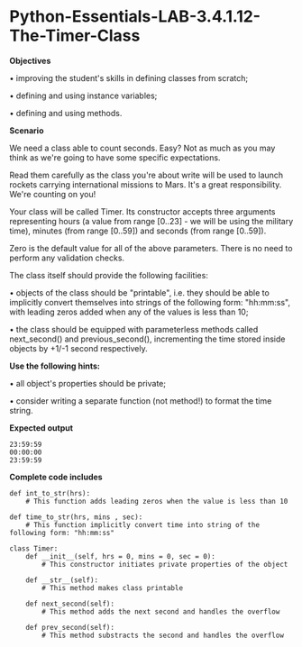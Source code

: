 # Python-Essentials-LAB-3.4.1.12-The-Timer-Class

**Objectives**

•	improving the student's skills in defining classes from scratch;

•	defining and using instance variables;

•	defining and using methods.

**Scenario**

We need a class able to count seconds. Easy? Not as much as you may think as we're going to have some specific expectations.

Read them carefully as the class you're about write will be used to launch rockets carrying international missions to Mars. It's a great responsibility. We're counting on you!

Your class will be called Timer. Its constructor accepts three arguments representing hours (a value from range [0..23] - we will be using the military time), minutes (from range [0..59]) and seconds (from range [0..59]).

Zero is the default value for all of the above parameters. There is no need to perform any validation checks.

The class itself should provide the following facilities:

•	objects of the class should be "printable", i.e. they should be able to implicitly convert themselves into strings of the following form: "hh:mm:ss", with leading zeros added when any of the values is less than 10;

•	the class should be equipped with parameterless methods called next_second() and previous_second(), incrementing the time stored inside objects by +1/-1 second respectively.

**Use the following hints:**

•	all object's properties should be private;

•	consider writing a separate function (not method!) to format the time string.

**Expected output**
```
23:59:59
00:00:00
23:59:59
```

**Complete code includes**
```
def int_to_str(hrs):
    # This function adds leading zeros when the value is less than 10

def time_to_str(hrs, mins , sec):
    # This function implicitly convert time into string of the following form: "hh:mm:ss"

class Timer:
    def __init__(self, hrs = 0, mins = 0, sec = 0):
        # This constructor initiates private properties of the object

    def __str__(self):
        # This method makes class printable

    def next_second(self):
        # This method adds the next second and handles the overflow

    def prev_second(self):
        # This method substracts the second and handles the overflow
```
